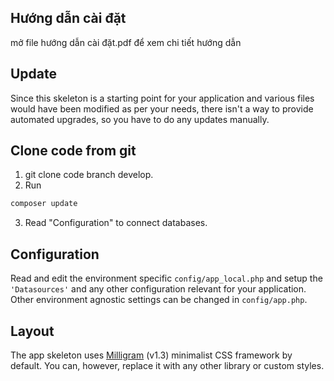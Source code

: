 ## Hướng dẫn cài đặt
mở file hướng dẫn cài đặt.pdf để xem chi tiết hướng dẫn
## Update

Since this skeleton is a starting point for your application and various files
would have been modified as per your needs, there isn't a way to provide
automated upgrades, so you have to do any updates manually.

## Clone code from git
1. git clone code branch develop.
2. Run 
```bash
composer update
```
3. Read "Configuration" to connect databases.

## Configuration

Read and edit the environment specific `config/app_local.php` and setup the 
`'Datasources'` and any other configuration relevant for your application.
Other environment agnostic settings can be changed in `config/app.php`.

## Layout

The app skeleton uses [Milligram](https://milligram.io/) (v1.3) minimalist CSS
framework by default. You can, however, replace it with any other library or
custom styles.
